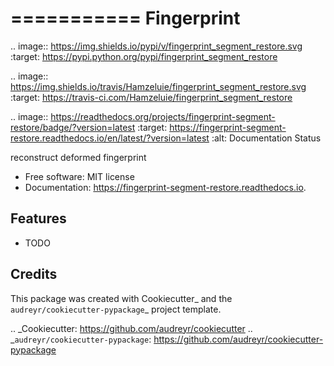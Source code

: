 ===========
Fingerprint
===========


.. image:: https://img.shields.io/pypi/v/fingerprint_segment_restore.svg
        :target: https://pypi.python.org/pypi/fingerprint_segment_restore

.. image:: https://img.shields.io/travis/Hamzeluie/fingerprint_segment_restore.svg
        :target: https://travis-ci.com/Hamzeluie/fingerprint_segment_restore

.. image:: https://readthedocs.org/projects/fingerprint-segment-restore/badge/?version=latest
        :target: https://fingerprint-segment-restore.readthedocs.io/en/latest/?version=latest
        :alt: Documentation Status




reconstruct deformed fingerprint


* Free software: MIT license
* Documentation: https://fingerprint-segment-restore.readthedocs.io.


Features
--------

* TODO

Credits
-------

This package was created with Cookiecutter_ and the `audreyr/cookiecutter-pypackage`_ project template.

.. _Cookiecutter: https://github.com/audreyr/cookiecutter
.. _`audreyr/cookiecutter-pypackage`: https://github.com/audreyr/cookiecutter-pypackage
